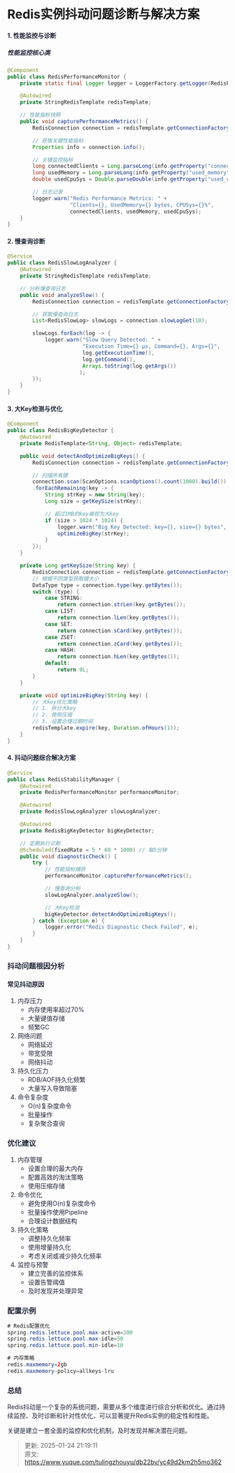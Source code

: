 # Redis实例抖动问题诊断与解决方案

#### <font style="color:rgba(6, 8, 31, 0.88);">1. 性能监控与诊断</font>
##### <font style="color:rgba(6, 8, 31, 0.88);">性能监控核心类</font>
```java
@Component  
public class RedisPerformanceMonitor {  
    private static final Logger logger = LoggerFactory.getLogger(RedisPerformanceMonitor.class);  

    @Autowired  
    private StringRedisTemplate redisTemplate;  

    // 性能指标快照  
    public void capturePerformanceMetrics() {  
        RedisConnection connection = redisTemplate.getConnectionFactory().getConnection();  

        // 获取关键性能指标  
        Properties info = connection.info();  

        // 关键监控指标  
        long connectedClients = Long.parseLong(info.getProperty("connected_clients", "0"));  
        long usedMemory = Long.parseLong(info.getProperty("used_memory", "0"));  
        double usedCpuSys = Double.parseDouble(info.getProperty("used_cpu_sys", "0"));  

        // 日志记录  
        logger.warn("Redis Performance Metrics: " +  
                    "Clients={}, UsedMemory={} bytes, CPUSys={}%",   
                    connectedClients, usedMemory, usedCpuSys);  
    }  
}
```

#### <font style="color:rgba(6, 8, 31, 0.88);">2. 慢查询诊断</font>
```java
@Service  
public class RedisSlowLogAnalyzer {  
    @Autowired  
    private StringRedisTemplate redisTemplate;  

    // 分析慢查询日志  
    public void analyzeSlow() {  
        RedisConnection connection = redisTemplate.getConnectionFactory().getConnection();  

        // 获取慢查询日志  
        List<RedisSlowLog> slowLogs = connection.slowLogGet(10);  

        slowLogs.forEach(log -> {  
            logger.warn("Slow Query Detected: " +  
                        "Execution Time={} μs, Command={}, Args={}",   
                        log.getExecutionTime(),   
                        log.getCommand(),   
                        Arrays.toString(log.getArgs())  
                       );  
        });  
    }  
}
```

#### <font style="color:rgba(6, 8, 31, 0.88);">3. 大Key检测与优化</font>
```java
@Component  
public class RedisBigKeyDetector {  
    @Autowired  
    private RedisTemplate<String, Object> redisTemplate;  

    public void detectAndOptimizeBigKeys() {  
        RedisConnection connection = redisTemplate.getConnectionFactory().getConnection();  

        // 扫描所有键  
        connection.scan(ScanOptions.scanOptions().count(1000).build())  
        .forEachRemaining(key -> {  
            String strKey = new String(key);  
            Long size = getKeySize(strKey);  

            // 超过1MB的key被视为大key  
            if (size > 1024 * 1024) {  
                logger.warn("Big Key Detected: key={}, size={} bytes", strKey, size);  
                optimizeBigKey(strKey);  
            }  
        });  
    }  

    private Long getKeySize(String key) {  
        RedisConnection connection = redisTemplate.getConnectionFactory().getConnection();  
        // 根据不同类型获取键大小  
        DataType type = connection.type(key.getBytes());  
        switch (type) {  
            case STRING:  
                return connection.strLen(key.getBytes());  
            case LIST:  
                return connection.lLen(key.getBytes());  
            case SET:  
                return connection.sCard(key.getBytes());  
            case ZSET:  
                return connection.zCard(key.getBytes());  
            case HASH:  
                return connection.hLen(key.getBytes());  
            default:  
                return 0L;  
        }  
    }  

    private void optimizeBigKey(String key) {  
        // 大key优化策略  
        // 1. 拆分大key  
        // 2. 使用压缩  
        // 3. 设置合理过期时间  
        redisTemplate.expire(key, Duration.ofHours(1));  
    }  
}
```

#### <font style="color:rgba(6, 8, 31, 0.88);">4. 抖动问题综合解决方案</font>
```java
@Service  
public class RedisStabilityManager {  
    @Autowired  
    private RedisPerformanceMonitor performanceMonitor;  

    @Autowired  
    private RedisSlowLogAnalyzer slowLogAnalyzer;  

    @Autowired  
    private RedisBigKeyDetector bigKeyDetector;  

    // 定期执行诊断  
    @Scheduled(fixedRate = 5 * 60 * 1000) // 每5分钟  
    public void diagnosticCheck() {  
        try {  
            // 性能指标捕获  
            performanceMonitor.capturePerformanceMetrics();  

            // 慢查询分析  
            slowLogAnalyzer.analyzeSlow();  

            // 大Key检测  
            bigKeyDetector.detectAndOptimizeBigKeys();  
        } catch (Exception e) {  
            logger.error("Redis Diagnostic Check Failed", e);  
        }  
    }  
}
```

### <font style="color:rgba(6, 8, 31, 0.88);">抖动问题根因分析</font>
#### <font style="color:rgba(6, 8, 31, 0.88);">常见抖动原因</font>
1. <font style="color:rgba(6, 8, 31, 0.88);">内存压力</font>
    - <font style="color:rgba(6, 8, 31, 0.88);">内存使用率超过70%</font>
    - <font style="color:rgba(6, 8, 31, 0.88);">大量键值存储</font>
    - <font style="color:rgba(6, 8, 31, 0.88);">频繁GC</font>
2. <font style="color:rgba(6, 8, 31, 0.88);">网络问题</font>
    - <font style="color:rgba(6, 8, 31, 0.88);">网络延迟</font>
    - <font style="color:rgba(6, 8, 31, 0.88);">带宽受限</font>
    - <font style="color:rgba(6, 8, 31, 0.88);">网络抖动</font>
3. <font style="color:rgba(6, 8, 31, 0.88);">持久化压力</font>
    - <font style="color:rgba(6, 8, 31, 0.88);">RDB/AOF持久化频繁</font>
    - <font style="color:rgba(6, 8, 31, 0.88);">大量写入导致阻塞</font>
4. <font style="color:rgba(6, 8, 31, 0.88);">命令复杂度</font>
    - <font style="color:rgba(6, 8, 31, 0.88);">O(n)复杂度命令</font>
    - <font style="color:rgba(6, 8, 31, 0.88);">批量操作</font>
    - <font style="color:rgba(6, 8, 31, 0.88);">复杂聚合查询</font>

### <font style="color:rgba(6, 8, 31, 0.88);">优化建议</font>
1. <font style="color:rgba(6, 8, 31, 0.88);">内存管理</font>
    - <font style="color:rgba(6, 8, 31, 0.88);">设置合理的最大内存</font>
    - <font style="color:rgba(6, 8, 31, 0.88);">配置高效的淘汰策略</font>
    - <font style="color:rgba(6, 8, 31, 0.88);">使用压缩存储</font>
2. <font style="color:rgba(6, 8, 31, 0.88);">命令优化</font>
    - <font style="color:rgba(6, 8, 31, 0.88);">避免使用O(n)复杂度命令</font>
    - <font style="color:rgba(6, 8, 31, 0.88);">批量操作使用Pipeline</font>
    - <font style="color:rgba(6, 8, 31, 0.88);">合理设计数据结构</font>
3. <font style="color:rgba(6, 8, 31, 0.88);">持久化策略</font>
    - <font style="color:rgba(6, 8, 31, 0.88);">调整持久化频率</font>
    - <font style="color:rgba(6, 8, 31, 0.88);">使用增量持久化</font>
    - <font style="color:rgba(6, 8, 31, 0.88);">考虑关闭或减少持久化频率</font>
4. <font style="color:rgba(6, 8, 31, 0.88);">监控与预警</font>
    - <font style="color:rgba(6, 8, 31, 0.88);">建立完善的监控体系</font>
    - <font style="color:rgba(6, 8, 31, 0.88);">设置告警阈值</font>
    - <font style="color:rgba(6, 8, 31, 0.88);">及时发现并处理异常</font>

### <font style="color:rgba(6, 8, 31, 0.88);">配置示例</font>
```java
# Redis配置优化  
spring.redis.lettuce.pool.max-active=200  
spring.redis.lettuce.pool.max-idle=50  
spring.redis.lettuce.pool.min-idle=10  

# 内存策略  
redis.maxmemory=2gb  
redis.maxmemory-policy=allkeys-lru
```

### <font style="color:rgba(6, 8, 31, 0.88);">总结</font>
<font style="color:rgba(6, 8, 31, 0.88);">Redis抖动是一个复杂的系统问题，需要从多个维度进行综合分析和优化。通过持续监控、及时诊断和针对性优化，可以显著提升Redis实例的稳定性和性能。</font>

<font style="color:rgba(6, 8, 31, 0.88);">关键是建立一套全面的监控和优化机制，及时发现并解决潜在问题。</font>



> 更新: 2025-01-24 21:19:11  
> 原文: <https://www.yuque.com/tulingzhouyu/db22bv/yc49d2km2h5mo362>